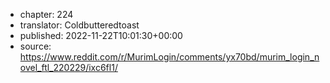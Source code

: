 - chapter: 224
- translator: Coldbutteredtoast
- published: 2022-11-22T10:01:30+00:00
- source: https://www.reddit.com/r/MurimLogin/comments/yx70bd/murim_login_novel_ftl_220229/ixc6fl1/
